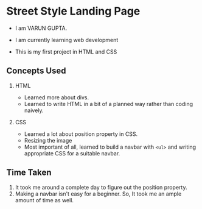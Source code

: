 # Street Style Landing Page

 - I am VARUN GUPTA.

 - I am currently learning web development 

 - This is my first project in HTML and CSS

## Concepts Used
    
  1. HTML
     - Learned more about divs.
     - Learned to write HTML in a bit of a planned way rather than coding naively.
    
2. CSS
    - Learned a lot about position property in CSS.
    - Resizing the image
    - Most important of all, learned to build a navbar with `<ul>` and writing appropriate CSS for a suitable navbar.
    
## Time Taken

1. It took me around a complete day to figure out the position property.
2. Making a navbar isn't easy for a beginner. So, It took me an ample amount of time as well. 